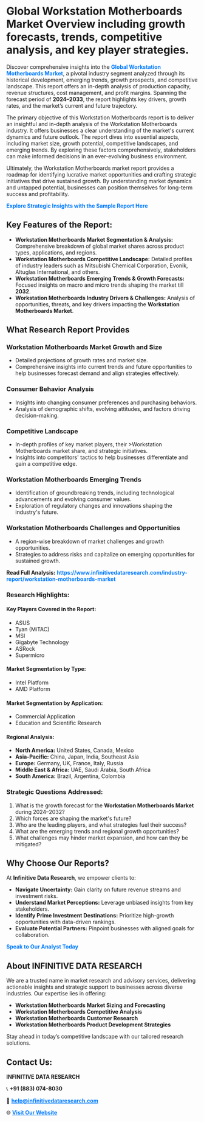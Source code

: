 <h1>Global Workstation Motherboards Market Overview including growth forecasts, trends, competitive analysis, and key player strategies.</h1>
<p>
Discover comprehensive insights into the 
<a href="https://www.infinitivedataresearch.com/industry-report/workstation-motherboards-market" rel="dofollow" style="color: #007BFF; text-decoration: none;"><strong>Global Workstation Motherboards Market</strong></a>, a pivotal industry segment analyzed through its historical development, emerging trends, growth prospects, and competitive landscape. This report offers an in-depth analysis of production capacity, revenue structures, cost management, and profit margins. Spanning the forecast period of <strong>2024–2033</strong>, the report highlights key drivers, growth rates, and the market’s current and future trajectory.
</p>
<p>
The primary objective of this Workstation Motherboards report is to deliver an insightful and in-depth analysis of the Workstation Motherboards industry. It offers businesses a clear understanding of the market's current dynamics and future outlook. The report dives into essential aspects, including market size, growth potential, competitive landscapes, and emerging trends. By exploring these factors comprehensively, stakeholders can make informed decisions in an ever-evolving business environment.
</p>
<p>
Ultimately, the Workstation Motherboards market report provides a roadmap for identifying lucrative market opportunities and crafting strategic initiatives that drive sustained growth. By understanding market dynamics and untapped potential, businesses can position themselves for long-term success and profitability.
</p>
<p>
<a href="https://www.infinitivedataresearch.com/request-sample/reportId=106673" style="color: #007BFF; text-decoration: none;"><strong>Explore Strategic Insights with the Sample Report Here</strong></a>
</p>

<h2>Key Features of the Report:</h2>
<ul>
<li><strong>Workstation Motherboards Market Segmentation & Analysis:</strong> Comprehensive breakdown of global market shares across product types, applications, and regions.</li>
<li><strong>Workstation Motherboards Competitive Landscape:</strong> Detailed profiles of industry leaders such as Mitsubishi Chemical Corporation, Evonik, Altuglas International, and others.</li>
<li><strong>Workstation Motherboards Emerging Trends & Growth Forecasts:</strong> Focused insights on macro and micro trends shaping the market till <strong>2032</strong>.</li>
<li><strong>Workstation Motherboards Industry Drivers & Challenges:</strong> Analysis of opportunities, threats, and key drivers impacting the <strong>Workstation Motherboards Market</strong>.</li>
</ul>

<h2>What Research Report Provides</h2>
<h3>Workstation Motherboards Market Growth and Size</h3>
<ul>
<li>Detailed projections of growth rates and market size.</li>
<li>Comprehensive insights into current trends and future opportunities to help businesses forecast demand and align strategies effectively.</li>
</ul>

<h3>Consumer Behavior Analysis</h3>
<ul>
<li>Insights into changing consumer preferences and purchasing behaviors.</li>
<li>Analysis of demographic shifts, evolving attitudes, and factors driving decision-making.</li>
</ul>

<h3>Competitive Landscape</h3>
<ul>
<li>In-depth profiles of key market players, their >Workstation Motherboards market share, and strategic initiatives.</li>
<li>Insights into competitors' tactics to help businesses differentiate and gain a competitive edge.</li>
</ul>

<h3>Workstation Motherboards Emerging Trends</h3>
<ul>
<li>Identification of groundbreaking trends, including technological advancements and evolving consumer values.</li>
<li>Exploration of regulatory changes and innovations shaping the industry's future.</li>
</ul>

<h3>Workstation Motherboards Challenges and Opportunities</h3>
<ul>
<li>A region-wise breakdown of market challenges and growth opportunities.</li>
<li>Strategies to address risks and capitalize on emerging opportunities for sustained growth.</li>
</ul>
<p><strong>Read Full Analysis:</strong> <a href="https://www.infinitivedataresearch.com/industry-report/workstation-motherboards-market" rel="dofollow" style="color: #007BFF; text-decoration: none;"><strong>https://www.infinitivedataresearch.com/industry-report/workstation-motherboards-market</strong></a></p>
<h3>Research Highlights:</h3>
<h4>Key Players Covered in the Report:</h4>
<ul><li>ASUS</li><li>Tyan (MiTAC)</li><li>MSI</li><li>Gigabyte Technology</li><li>ASRock</li><li>Supermicro</li></ul>
<h4>Market Segmentation by Type:</h4>
<ul><li>Intel Platform</li><li>AMD Platform</li></ul>
<h4>Market Segmentation by Application:</h4>
<ul><li>Commercial Application</li><li>Education and Scientific Research</li></ul>

<h4>Regional Analysis:</h4>
<ul>
<li><strong>North America:</strong> United States, Canada, Mexico</li>
<li><strong>Asia-Pacific:</strong> China, Japan, India, Southeast Asia</li>
<li><strong>Europe:</strong> Germany, UK, France, Italy, Russia</li>
<li><strong>Middle East & Africa:</strong> UAE, Saudi Arabia, South Africa</li>
<li><strong>South America:</strong> Brazil, Argentina, Colombia</li>
</ul>

<h3>Strategic Questions Addressed:</h3>
<ol>
<li>What is the growth forecast for the <strong>Workstation Motherboards Market</strong> during 2024–2032?</li>
<li>Which forces are shaping the market's future?</li>
<li>Who are the leading players, and what strategies fuel their success?</li>
<li>What are the emerging trends and regional growth opportunities?</li>
<li>What challenges may hinder market expansion, and how can they be mitigated?</li>
</ol>

<h2>Why Choose Our Reports?</h2>
<p>At <strong>Infinitive Data Research</strong>, we empower clients to:</p>
<ul>
<li><strong>Navigate Uncertainty:</strong> Gain clarity on future revenue streams and investment risks.</li>
<li><strong>Understand Market Perceptions:</strong> Leverage unbiased insights from key stakeholders.</li>
<li><strong>Identify Prime Investment Destinations:</strong> Prioritize high-growth opportunities with data-driven rankings.</li>
<li><strong>Evaluate Potential Partners:</strong> Pinpoint businesses with aligned goals for collaboration.</li>
</ul>
<p><a href="https://www.infinitivedataresearch.com/industry-report/workstation-motherboards-market" rel="dofollow" style="color: #007BFF; text-decoration: none;"><strong>Speak to Our Analyst Today</strong></a></p>

<h2>About INFINITIVE DATA RESEARCH</h2>
<p>We are a trusted name in market research and advisory services, delivering actionable insights and strategic support to businesses across diverse industries. Our expertise lies in offering:</p>
<ul>
<li><strong>Workstation Motherboards Market Sizing and Forecasting</strong></li>
<li><strong>Workstation Motherboards Competitive Analysis</strong></li>
<li><strong>Workstation Motherboards Customer Research</strong></li>
<li><strong>Workstation Motherboards Product Development Strategies</strong></li>
</ul>
<p>Stay ahead in today’s competitive landscape with our tailored research solutions.</p>

<h2>Contact Us:</h2>
<p><strong>INFINITIVE DATA RESEARCH</strong></p>
<p>📞 <strong>+91 (883) 074-8030</strong></p>
<p>📧 <strong><a href="mailto:help@infinitivedataresearch.com" style="color: #007BFF;">help@infinitivedataresearch.com</a></strong></p>
<p>🌐 <strong><a href="https://www.infinitivedataresearch.com" rel="dofollow" style="color: #007BFF;">Visit Our Website</a></strong></p>